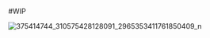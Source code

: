 #WIP


![375414744_310575428128091_2965353411761850409_n](https://github.com/Qsaaad1/WIP/assets/101616957/bf9e6477-eb3d-4a83-9f79-c1bed490ef30)
